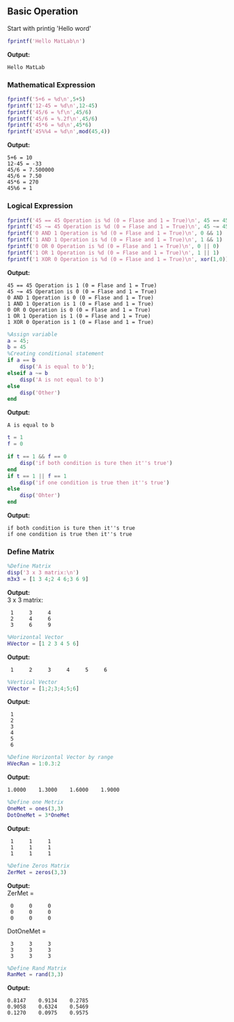 ## Basic Operation
Start with printig 'Hello word'
```matlab
fprintf('Hello MatLab\n')
```
**Output:** 
```
Hello MatLab
```

### Mathematical Expression
```matlab
fprintf('5+6 = %d\n',5+5)
fprintf('12-45 = %d\n',12-45)
fprintf('45/6 = %f\n',45/6)
fprintf('45/6 = %.2f\n',45/6)
fprintf('45*6 = %d\n',45*6)
fprintf('45%%4 = %d\n',mod(45,4))
```
**Output:**  
```
5+6 = 10
12-45 = -33
45/6 = 7.500000
45/6 = 7.50
45*6 = 270
45%6 = 1
```

### Logical Expression
```matlab
fprintf('45 == 45 Operation is %d (0 = Flase and 1 = True)\n', 45 == 45)
fprintf('45 ~= 45 Operation is %d (0 = Flase and 1 = True)\n', 45 ~= 45)
fprintf('0 AND 1 Operation is %d (0 = Flase and 1 = True)\n', 0 && 1)
fprintf('1 AND 1 Operation is %d (0 = Flase and 1 = True)\n', 1 && 1)
fprintf('0 OR 0 Operation is %d (0 = Flase and 1 = True)\n', 0 || 0)
fprintf('1 OR 1 Operation is %d (0 = Flase and 1 = True)\n', 1 || 1)
fprintf('1 XOR 0 Operation is %d (0 = Flase and 1 = True)\n', xor(1,0))
```

**Output:**  
```
45 == 45 Operation is 1 (0 = Flase and 1 = True)
45 ~= 45 Operation is 0 (0 = Flase and 1 = True)
0 AND 1 Operation is 0 (0 = Flase and 1 = True)
1 AND 1 Operation is 1 (0 = Flase and 1 = True)
0 OR 0 Operation is 0 (0 = Flase and 1 = True)
1 OR 1 Operation is 1 (0 = Flase and 1 = True)
1 XOR 0 Operation is 1 (0 = Flase and 1 = True)
```

```matlab
%Assign variable
a = 45;
b = 45
%Creating conditional statement
if a == b
    disp('A is equal to b');
elseif a ~= b
    disp('A is not equal to b')
else
    disp('Other')
end
```
**Output:** 
```
A is equal to b
```
```matlab
t = 1
f = 0

if t == 1 && f == 0
    disp('if both condition is ture then it''s true')
end
if t == 1 || f == 1
    disp('if one condition is true then it''s true') 
else
    disp('Ohter')
end
```
**Output:**  
```
if both condition is ture then it''s true
if one condition is true then it''s true
```

### Define Matrix

```matlab
%Define Matrix
disp('3 x 3 matrix:\n')
m3x3 = [1 3 4;2 4 6;3 6 9]
```
**Output:**  
3 x 3 matrix:  

     1     3     4
     2     4     6
     3     6     9


```matlab
%Horizontal Vector
HVector = [1 2 3 4 5 6]
```
**Output:**  

     1     2     3     4     5     6
```matlab
%Vertical Vector
VVector = [1;2;3;4;5;6]
```
**Output:**  

     1
     2
     3
     4
     5
     6

```matlab
%Define Horizontal Vector by range
HVecRan = 1:0.3:2
```
**Output:**  

    1.0000    1.3000    1.6000    1.9000


```matlab
%Define one Metrix
OneMet = ones(3,3)
DotOneMet = 3*OneMet
```
**Output:**  

     1     1     1
     1     1     1
     1     1     1


```matlab
%Define Zeros Matrix
ZerMet = zeros(3,3)
```
**Output:**  
ZerMet =

     0     0     0
     0     0     0
     0     0     0
DotOneMet =

     3     3     3
     3     3     3
     3     3     3
```matlab
%Define Rand Matrix
RanMet = rand(3,3)
```
**Output:**  

    0.8147    0.9134    0.2785
    0.9058    0.6324    0.5469
    0.1270    0.0975    0.9575







